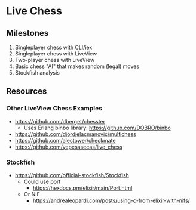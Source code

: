 # Live Chess

## Milestones

1. Singleplayer chess with CLI/iex
2. Singleplayer chess with LiveView
3. Two-player chess with LiveView
4. Basic chess "AI" that makes random (legal) moves
5. Stockfish analysis

## Resources

### Other LiveView Chess Examples

- https://github.com/dberget/chesster
  - Uses Erlang binbo library: https://github.com/DOBRO/binbo
- https://github.com/djordjelacmanovic/multichess
- https://github.com/alectower/checkmate
- https://github.com/yepesasecas/live_chess

### Stockfish

- https://github.com/official-stockfish/Stockfish
  - Could use port
    - https://hexdocs.pm/elixir/main/Port.html
  - Or NIF
    - https://andrealeopardi.com/posts/using-c-from-elixir-with-nifs/
